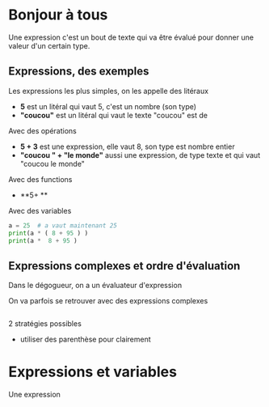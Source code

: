 # Bonjour à tous

Une expression c'est un bout de texte qui va être évalué pour donner une valeur d'un certain type.

## Expressions, des exemples

Les expressions les plus simples, on les appelle des litéraux
- **5** est un litéral qui vaut 5, c'est un nombre (son type)
- **"coucou"** est un litéral qui vaut le texte "coucou" est de

Avec des opérations
- **5 + 3** est une expression, elle vaut 8, son type est nombre entier
- **"coucou " + "le monde"** aussi une expression, de type texte et qui vaut "coucou le monde"

Avec des functions
- **5+ **


Avec des variables
````python
a = 25  # a vaut maintenant 25
print(a * ( 8 + 95 ) )
print(a *  8 + 95 )
````

## Expressions complexes et ordre d'évaluation

Dans le dégogueur, on a un évaluateur d'expression

On va parfois se retrouver avec des expressions complexes

````python

````

2 stratégies possibles
- utiliser des parenthèse pour clairement

# Expressions et variables

Une expression 